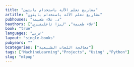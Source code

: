 ```yaml
---
title: "مشاريع تعلم الآلة باستخدام بايثون"
artitle: "مشاريع تعلم الآلة باستخدام بايثون"
pubhouses: "د. علاء طعيمة"
bauthors: ["علاء طعيمة", "ليزا تاغليفيري"]
book: "true"
languages: "عربي"
layout: "single-books"
pubyears: ""
bcategories: ["معالجة اللغات الطبيعية"]
tags: ["MachineLearning","Projects", "Using" ,"Python"]
slug: "mlpup"
---
```



